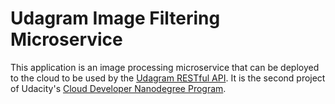 # Udagram Image Filtering Microservice

This application is an image processing microservice that can be deployed to the cloud to be used by the [Udagram RESTful API](https://github.com/udacity/cloud-developer/tree/master/course-02/exercises/udacity-c2-frontend). It is the second project of Udacity's [Cloud Developer Nanodegree Program](https://www.udacity.com/course/cloud-developer-nanodegree--nd9990).